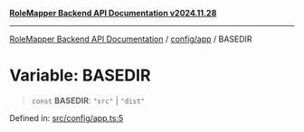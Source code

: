 [**RoleMapper Backend API Documentation v2024.11.28**](../../../README.md)

***

[RoleMapper Backend API Documentation](../../../modules.md) / [config/app](../README.md) / BASEDIR

# Variable: BASEDIR

> `const` **BASEDIR**: `"src"` \| `"dist"`

Defined in: [src/config/app.ts:5](https://github.com/FlowCraft-AG/RoleMapper/blob/06e4dcac36a95931bf2da64d0f18219d502c1d38/backend/src/config/app.ts#L5)
